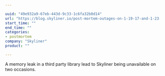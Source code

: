 ```yaml
---

uuid: "49e932a9-67eb-443d-9c33-1c6fa32b0d14"
url: "https://blog.skyliner.io/post-mortem-outages-on-1-19-17-and-1-23-17-3f65cc6f693e"
start_time: ""
end_time: ""
categories:
- postmortem
company: "Skyliner"
product: ""

---
```


A memory leak in a third party library lead to Skyliner being unavailable on two occasions.
